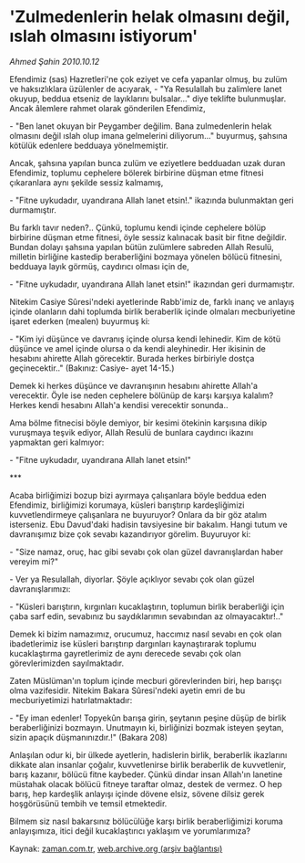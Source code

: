 # 'Zulmedenlerin helak olmasını değil, ıslah olmasını istiyorum'

*Ahmed Şahin 2010.10.12*

<td class="columnist-detail">
<p>Efendimiz (sas) Hazretleri'ne çok eziyet ve cefa yapanlar olmuş, bu zulüm ve haksızlıklara üzülenler de acıyarak,   - "Ya Resulallah bu  zalimlere lanet okuyup, beddua etseniz de layıklarını bulsalar..." diye teklifte bulunmuşlar. Ancak âlemlere rahmet olarak gönderilen Efendimiz,</p>
<p>
<div id="haberMetinDiv">
<p>- "Ben lanet okuyan bir Peygamber değilim. Bana zulmedenlerin helak olmasını değil ıslah olup imana gelmelerini diliyorum..." buyurmuş, şahsına kötülük edenlere bedduaya yönelmemiştir.
<p>Ancak, şahsına yapılan bunca zulüm ve eziyetlere bedduadan uzak duran Efendimiz, toplumu cephelere bölerek birbirine düşman etme fitnesi çıkaranlara aynı şekilde sessiz kalmamış, 
<p>- "Fitne uykudadır, uyandırana Allah lanet etsin!." ikazında bulunmaktan geri durmamıştır.
<p>Bu farklı tavır neden?.. Çünkü, toplumu kendi içinde cephelere bölüp birbirine düşman etme fitnesi, öyle sessiz kalınacak basit bir fitne değildir. Bundan dolayı şahsına yapılan bütün zulümlere sabreden Allah Resulü, milletin birliğine kastedip beraberliğini bozmaya yönelen bölücü fitnesini, bedduaya layık görmüş, caydırıcı olması için de,
<p>- "Fitne uykudadır, uyandırana Allah lanet etsin!" ikazından geri durmamıştır.
<p>Nitekim Casiye Sûresi'ndeki ayetlerinde Rabb'imiz de, farklı inanç ve anlayış içinde olanların dahi toplumda birlik beraberlik içinde olmaları mecburiyetine işaret ederken (mealen) buyurmuş ki:
<p>- "Kim iyi düşünce ve davranış içinde olursa kendi lehinedir. Kim de kötü düşünce ve amel içinde olursa o da kendi aleyhinedir. Her ikisinin de hesabını ahirette Allah görecektir. Burada herkes birbiriyle dostça geçinecektir.." (Bakınız: Casiye- ayet 14-15.)
<p>Demek ki herkes düşünce ve davranışının hesabını ahirette Allah'a verecektir. Öyle ise neden cephelere bölünüp de karşı karşıya kalalım? Herkes kendi hesabını Allah'a kendisi verecektir sonunda..
<p>Ama bölme fitnecisi böyle demiyor, bir kesimi ötekinin karşısına dikip vuruşmaya teşvik ediyor, Allah Resulü de bunlara caydırıcı ikazını yapmaktan geri kalmıyor:
<p>- "Fitne uykudadır, uyandırana Allah lanet etsin!" 
<p> ***
<p>Acaba birliğimizi bozup bizi ayırmaya çalışanlara böyle beddua eden Efendimiz, birliğimizi korumaya, küsleri barıştırıp kardeşliğimizi kuvvetlendirmeye çalışanlara ne buyuruyor? Onlara da bir göz atalım isterseniz. Ebu Davud'daki hadisin tavsiyesine bir bakalım. Hangi tutum ve davranışımız bize çok sevabı kazandırıyor görelim. Buyuruyor ki:
<p>- "Size namaz, oruç, hac gibi sevabı çok olan güzel davranışlardan haber vereyim mi?"
<p> - Ver ya Resulallah, diyorlar. Şöyle açıklıyor sevabı çok olan güzel davranışlarımızı:
<p>- "Küsleri barıştırın, kırgınları kucaklaştırın, toplumun birlik beraberliği için çaba sarf edin, sevabınız bu saydıklarımın sevabından az olmayacaktır!.."
<p>Demek ki bizim namazımız, orucumuz, haccımız nasıl sevabı en çok olan ibadetlerimiz ise küsleri barıştırıp dargınları kaynaştırarak toplumu kucaklaştırma gayretlerimiz de aynı derecede sevabı çok olan görevlerimizden sayılmaktadır.
<p>Zaten Müslüman'ın toplum içinde mecburi görevlerinden biri, hep barışçı olma vazifesidir. Nitekim Bakara Sûresi'ndeki ayetin emri de bu mecburiyetimizi hatırlatmaktadır: 
<p>- "Ey iman edenler! Topyekûn barışa girin, şeytanın peşine düşüp de birlik beraberliğinizi bozmayın. Unutmayın ki, birliğinizi bozmak isteyen şeytan, sizin apaçık düşmanınızdır.!" (Bakara 208) 
<p>Anlaşılan odur ki, bir ülkede ayetlerin, hadislerin birlik, beraberlik ikazlarını dikkate alan insanlar çoğalır, kuvvetlenirse birlik beraberlik de kuvvetlenir, barış kazanır, bölücü fitne kaybeder. Çünkü dindar insan Allah'ın lanetine müstahak olacak bölücü fitneye taraftar olmaz, destek de vermez. O hep barış, hep kardeşlik anlayışı içinde dövene elsiz, sövene dilsiz gerek hoşgörüsünü tembih ve temsil etmektedir.
<p>Bilmem siz nasıl bakarsınız bölücülüğe karşı birlik beraberliğimizi koruma anlayışımıza, itici değil kucaklaştırıcı yaklaşım ve yorumlarımıza?</p></p></p></p></p></p></p></p></p></p></p></p></p></p></p></p></p></p></p></p></div>
</p>
<a href="http://web.archive.org/web/20101224222141/mailto:a.sahin@zaman.com.tr">
</a></td>

Kaynak: [zaman.com.tr](http://zaman.com.tr/yazar.do?yazino=1038905), [web.archive.org (arşiv bağlantısı)](http://web.archive.org/web/20101224222141/http://zaman.com.tr/yazar.do?yazino=1038905)
